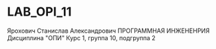 # LAB_OPI_11
Ярохович
Станислав
Александрович
ПРОГРАММНАЯ ИНЖЕНЕНРИЯ
Дисциплина "ОПИ"
Курс 1, группа 10, подгруппа 2